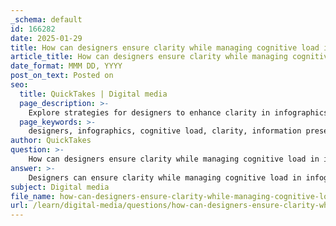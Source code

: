 ```yaml
---
_schema: default
id: 166282
date: 2025-01-29
title: How can designers ensure clarity while managing cognitive load in infographics?
article_title: How can designers ensure clarity while managing cognitive load in infographics?
date_format: MMM DD, YYYY
post_on_text: Posted on
seo:
  title: QuickTakes | Digital media
  page_description: >-
    Explore strategies for designers to enhance clarity in infographics while managing cognitive load, including minimizing mental effort, using established conventions, effective graphical forms, and focusing on audience goals.
  page_keywords: >-
    designers, infographics, cognitive load, clarity, information presentation, visual communication, graphical representation, color use, composition, audience goals, iterative testing, narrative structure
author: QuickTakes
question: >-
    How can designers ensure clarity while managing cognitive load in infographics?
answer: >-
    Designers can ensure clarity while managing cognitive load in infographics by following several key principles and strategies:\n\n1. **Minimize Cognitive Load**: The primary goal of an effective infographic is to reduce the mental effort required to understand the information presented. This can be achieved by simplifying complex data into digestible parts. For instance, using clear headings, bullet points, and concise text can help break down information into manageable chunks.\n\n2. **Use Established Conventions**: Design conventions, such as familiar symbols, color schemes, and layouts, can aid quick understanding. By adhering to these conventions, designers can leverage the audience's prior knowledge, allowing them to process information more efficiently. For example, using a pie chart to represent parts of a whole is a widely recognized convention that most viewers can quickly interpret.\n\n3. **Effective Graphical Form**: Choosing the appropriate graphical representation is crucial. Different types of data may be best represented by specific forms, such as bar graphs for comparisons or line charts for trends over time. The right choice enhances clarity and helps the audience grasp the intended message without confusion.\n\n4. **Color and Composition**: The effective use of color can guide the viewer's attention and highlight key information. Designers should use a limited color palette to avoid overwhelming the audience. Additionally, a well-structured composition that balances text and visuals can lead to a more aesthetically pleasing and easier-to-understand infographic.\n\n5. **Focus on Reader's Goals**: Understanding the objectives of the audience is essential. Infographics should be designed to facilitate the reader's goals, such as comparing data or understanding a process. By aligning the design with these goals, designers can create a more relevant and engaging experience.\n\n6. **Iterative Testing and Feedback**: Prototyping and testing infographics with real users can provide valuable insights into how effectively the information is communicated. Gathering feedback allows designers to identify areas of confusion and make necessary adjustments to enhance clarity.\n\n7. **Narrative Structure**: Incorporating a clear narrative or flow can help guide the audience through the information. A logical progression from one point to the next can reduce cognitive load by providing context and making the information easier to follow.\n\nBy implementing these strategies, designers can create infographics that not only convey information effectively but also minimize cognitive load, leading to a better understanding and retention of the material presented.
subject: Digital media
file_name: how-can-designers-ensure-clarity-while-managing-cognitive-load-in-infographics.md
url: /learn/digital-media/questions/how-can-designers-ensure-clarity-while-managing-cognitive-load-in-infographics
---
```


&nbsp;